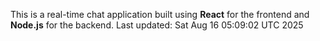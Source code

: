 This is a real-time chat application built using **React** for the frontend and **Node.js** for the backend.
Last updated: Sat Aug 16 05:09:02 UTC 2025
